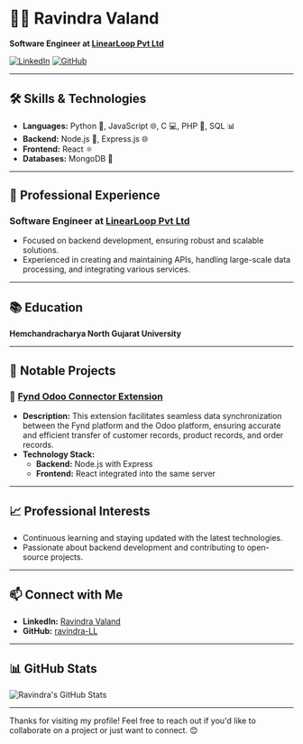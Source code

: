 # 👨‍💻 Ravindra Valand

**Software Engineer at [LinearLoop Pvt Ltd](https://www.linearloop.io)**

[![LinkedIn](https://img.shields.io/badge/LinkedIn-Profile-blue)](https://in.linkedin.com/in/ravindra-valand) 
[![GitHub](https://img.shields.io/badge/GitHub-Profile-black)](https://github.com/ravindra-LL)

---

## 🛠️ Skills & Technologies

- **Languages:** Python 🐍, JavaScript 🌐, C 💻, PHP 🌟, SQL 📊
- **Backend:** Node.js 🚀, Express.js 🌐
- **Frontend:** React ⚛️
- **Databases:** MongoDB 🍃

---

## 🏢 Professional Experience

### Software Engineer at [LinearLoop Pvt Ltd](https://www.linearloop.io)

- Focused on backend development, ensuring robust and scalable solutions.
- Experienced in creating and maintaining APIs, handling large-scale data processing, and integrating various services.

---

## 📚 Education

**Hemchandracharya North Gujarat University**

---

## 🌟 Notable Projects

### 🔗 [Fynd Odoo Connector Extension](https://github.com/ravindra-LL)

- **Description:** This extension facilitates seamless data synchronization between the Fynd platform and the Odoo platform, ensuring accurate and efficient transfer of customer records, product records, and order records.
- **Technology Stack:**
  - **Backend:** Node.js with Express
  - **Frontend:** React integrated into the same server

---

## 📈 Professional Interests

- Continuous learning and staying updated with the latest technologies.
- Passionate about backend development and contributing to open-source projects.

---

## 📫 Connect with Me

- **LinkedIn:** [Ravindra Valand](https://in.linkedin.com/in/ravindra-valand)
- **GitHub:** [ravindra-LL](https://github.com/ravindra-LL)

---

## 📊 GitHub Stats

![Ravindra's GitHub Stats](https://github-readme-stats.vercel.app/api?username=ravindra-LL&show_icons=true&theme=radical)

---

Thanks for visiting my profile! Feel free to reach out if you'd like to collaborate on a project or just want to connect. 😊
